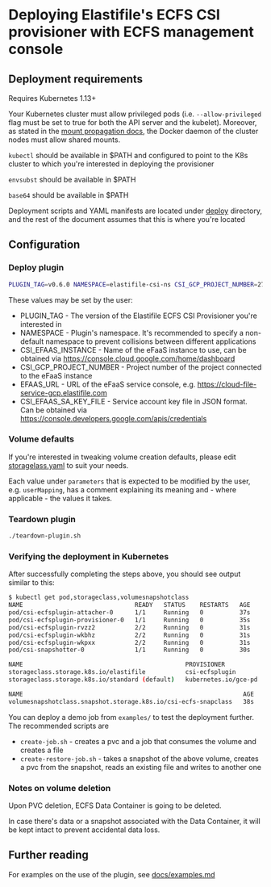 # Deploying Elastifile's ECFS CSI provisioner with ECFS management console

## Deployment requirements

Requires Kubernetes 1.13+

Your Kubernetes cluster must allow privileged pods (i.e. `--allow-privileged` flag must be set to true for both the API server and the kubelet). Moreover, as stated in the [mount propagation docs](https://kubernetes.io/docs/concepts/storage/volumes/#mount-propagation), the Docker daemon of the cluster nodes must allow shared mounts.

`kubectl` should be available in $PATH and configured to point to the K8s cluster to which you're interested in deploying the provisioner

`envsubst` should be available in $PATH

`base64` should be available in $PATH

Deployment scripts and YAML manifests are located under [deploy](../deploy) directory, and the rest of the document assumes that this is where you're located

## Configuration

### Deploy plugin
```bash
PLUGIN_TAG=v0.6.0 NAMESPACE=elastifile-csi-ns CSI_GCP_PROJECT_NUMBER=276859139519 CSI_EFAAS_INSTANCE="demo-instance1" EFAAS_URL="https://cloud-file-service-gcp.elastifile.com" CSI_EFAAS_SA_KEY_FILE=/path/to/sa-key.json ./deploy-plugin.sh
```

These values may be set by the user:
* PLUGIN_TAG - The version of the Elastifile ECFS CSI Provisioner you're interested in
* NAMESPACE - Plugin's namespace. It's recommended to specify a non-default namespace to prevent collisions between different applications
* CSI_EFAAS_INSTANCE - Name of the eFaaS instance to use, can be obtained via https://console.cloud.google.com/home/dashboard
* CSI_GCP_PROJECT_NUMBER - Project number of the project connected to the eFaaS instance
* EFAAS_URL - URL of the eFaaS service console, e.g. https://cloud-file-service-gcp.elastifile.com
* CSI_EFAAS_SA_KEY_FILE - Service account key file in JSON format. Can be obtained via https://console.developers.google.com/apis/credentials

### Volume defaults
If you're interested in tweaking volume creation defaults, please edit [storagelass.yaml](../deploy/storageclass.yaml) to suit your needs.

Each value under `parameters` that is expected to be modified by the user, e.g. `userMapping`, has a comment explaining its meaning and - where applicable - the values it takes.

### Teardown plugin
```bash
./teardown-plugin.sh
```

### Verifying the deployment in Kubernetes

After successfully completing the steps above, you should see output similar to this:
```bash
$ kubectl get pod,storageclass,volumesnapshotclass
NAME                               READY   STATUS    RESTARTS   AGE
pod/csi-ecfsplugin-attacher-0      1/1     Running   0          37s
pod/csi-ecfsplugin-provisioner-0   1/1     Running   0          35s
pod/csi-ecfsplugin-rvzz2           2/2     Running   0          31s
pod/csi-ecfsplugin-wkbhz           2/2     Running   0          31s
pod/csi-ecfsplugin-wkpxx           2/2     Running   0          31s
pod/csi-snapshotter-0              1/1     Running   0          30s

NAME                                             PROVISIONER            AGE
storageclass.storage.k8s.io/elastifile           csi-ecfsplugin         32s
storageclass.storage.k8s.io/standard (default)   kubernetes.io/gce-pd   3h

NAME                                                             AGE
volumesnapshotclass.snapshot.storage.k8s.io/csi-ecfs-snapclass   38s
```

You can deploy a demo job from `examples/` to test the deployment further.
The recommended scripts are
* `create-job.sh` - creates a pvc and a job that consumes the volume and creates a file
* `create-restore-job.sh` - takes a snapshot of the above volume, creates a pvc from the snapshot, reads an existing file and writes to another one

### Notes on volume deletion

Upon PVC deletion, ECFS Data Container is going to be deleted.

In case there's data or a snapshot associated with the Data Container, it will be kept intact to prevent accidental data loss. 

## Further reading

For examples on the use of the plugin, see [docs/examples.md](../docs/examples.md)
